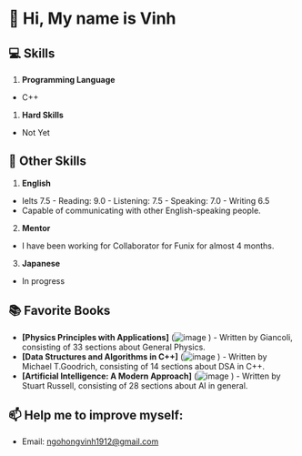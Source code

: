 # 👋 Hi, My name is Vinh
## 💻 Skills
1. **Programming Language**
- C++
1. **Hard Skills**
- Not Yet

## 🌟 Other Skills
1. **English**
- Ielts 7.5 - Reading: 9.0 - Listening: 7.5 - Speaking: 7.0 - Writing 6.5
- Capable of communicating with other English-speaking people.
2. **Mentor**
- I have been working for Collaborator for Funix for almost 4 months.
3. **Japanese**
- In progress
## 📚 Favorite Books
- **[Physics Principles with Applications]** (![image](https://github.com/user-attachments/assets/429161f1-6cc3-473a-bf5e-2f528e097e6e)
) - Written by Giancoli, consisting of 33 sections about General Physics.
- **[Data Structures and Algorithms in C++]** (![image](https://github.com/user-attachments/assets/4aa1f32e-42f7-445b-a523-57365541b1fb)
) - Written by Michael T.Goodrich, consisting of 14 sections about DSA in C++.
- **[Artificial Intelligence: A Modern Approach]** (![image](https://github.com/user-attachments/assets/6ca547d5-3848-4b7c-b879-f909c710146a)
) - Written by Stuart Russell, consisting of 28 sections about AI in general.


## 📫 Help me to improve myself:
- Email: ngohongvinh1912@gmail.com
